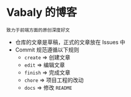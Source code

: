 # Vabaly 的博客

    致力于前端方面的原创深度好文

* 仓库的文章是草稿，正式的文章放在 Issues 中
* Commit 规范遵循以下规则
    * `create` => 创建文章
    * `edit` => 编辑文章
    * `finish` => 完成文章
    * `chore` => 项目工程的改动
    * `docs` => 修改 `README`